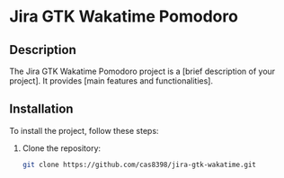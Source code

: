 # Jira GTK Wakatime Pomodoro

## Description
The Jira GTK Wakatime Pomodoro project is a [brief description of your project]. It provides [main features and functionalities].

## Installation
To install the project, follow these steps:

1. Clone the repository:
   ```bash
   git clone https://github.com/cas8398/jira-gtk-wakatime.git
